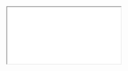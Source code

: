<markdown-html>
    <head>
        <title>Timeline JSVSCode</title>
        <meta name="viewport" content="initial-scale=1, maximum-scale=1, user-scalable=no" />
        <meta name="description" content="Timeline for multi purpose application in VSCode: Requires Visual Studio Code TimeLine extension (vscode-md-timeline-jscode)" />
        <meta name="author" content="Leroy Thompson" />
        <link rel="stylesheet" href="style.css?v=1.0" />
    </head>
    <body>
        <!-- !VSCode command association goes here // don't remove/modify! -->
        <iframe src="index.html" />
    </body>
    <script type="text/javascript">
        // game1(challenge, ThreeJS), demo1, slinkygoogle (challenge buffers and leap values)
        app.codesetting = 'audiofeaturealizer' 
        var select = {
                    "game1": {mode: "3d", duration: 2200,
                        preload: []
                    },
                    "demo1": {mode: "2d", duration: 2200,
                        preload: []
                    },
                    "slinkygoogle": {mode: "2d", duration: 1050,
                        preload: []
                    },
                    "audioanalyser": {mode: "2d", duration: 20331,
                        preload: []
                    },
                    "audiofeaturealizer": {mode: "2d", duration: 12000,
                        preload: []
                    },
                    "three2d": {mode: "3d", duration: 2200,
                        preload: []
                    },
                    "particles32d": {mode: "3d", duration: 2200,
                        preload: []
                    },
                    "three2dBounds": {mode: "3d", duration: 2200,
                        preload: []
                    }
                    }// !end // don't remove/modify!
</script>
</markdown-html>
